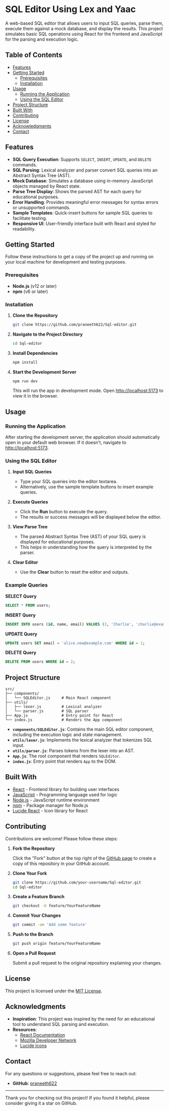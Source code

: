 # SQL Editor Using Lex and Yaac

A web-based SQL editor that allows users to input SQL queries, parse them, execute them against a mock database, and display the results. This project simulates basic SQL operations using React for the frontend and JavaScript for the parsing and execution logic.

## Table of Contents

- [Features](#features)
- [Getting Started](#getting-started)
  - [Prerequisites](#prerequisites)
  - [Installation](#installation)
- [Usage](#usage)
  - [Running the Application](#running-the-application)
  - [Using the SQL Editor](#using-the-sql-editor)
- [Project Structure](#project-structure)
- [Built With](#built-with)
- [Contributing](#contributing)
- [License](#license)
- [Acknowledgments](#acknowledgments)
- [Contact](#contact)

## Features

- **SQL Query Execution**: Supports `SELECT`, `INSERT`, `UPDATE`, and `DELETE` commands.
- **SQL Parsing**: Lexical analyzer and parser convert SQL queries into an Abstract Syntax Tree (AST).
- **Mock Database**: Simulates a database using in-memory JavaScript objects managed by React state.
- **Parse Tree Display**: Shows the parsed AST for each query for educational purposes.
- **Error Handling**: Provides meaningful error messages for syntax errors or unsupported commands.
- **Sample Templates**: Quick-insert buttons for sample SQL queries to facilitate testing.
- **Responsive UI**: User-friendly interface built with React and styled for readability.


## Getting Started

Follow these instructions to get a copy of the project up and running on your local machine for development and testing purposes.

### Prerequisites

- **Node.js** (v12 or later)
- **npm** (v6 or later)

### Installation

1. **Clone the Repository**

   ```bash
   git clone https://github.com/praneeth622/Sql-editor.git
   ```

2. **Navigate to the Project Directory**

   ```bash
   cd Sql-editor
   ```

3. **Install Dependencies**

   ```bash
   npm install
   ```

4. **Start the Development Server**

   ```bash
   npm run dev
   ```

   This will run the app in development mode. Open [http://localhost:5173](http://localhost:5173) to view it in the browser.

## Usage

### Running the Application

After starting the development server, the application should automatically open in your default web browser. If it doesn't, navigate to [http://localhost:5173](http://localhost:5173).

### Using the SQL Editor

1. **Input SQL Queries**

   - Type your SQL queries into the editor textarea.
   - Alternatively, use the sample template buttons to insert example queries.

2. **Execute Queries**

   - Click the **Run** button to execute the query.
   - The results or success messages will be displayed below the editor.

3. **View Parse Tree**

   - The parsed Abstract Syntax Tree (AST) of your SQL query is displayed for educational purposes.
   - This helps in understanding how the query is interpreted by the parser.

4. **Clear Editor**

   - Use the **Clear** button to reset the editor and outputs.

### Example Queries

**SELECT Query**

```sql
SELECT * FROM users;
```

**INSERT Query**

```sql
INSERT INTO users (id, name, email) VALUES (3, 'Charlie', 'charlie@example.com');
```

**UPDATE Query**

```sql
UPDATE users SET email = 'alice.new@example.com' WHERE id = 1;
```

**DELETE Query**

```sql
DELETE FROM users WHERE id = 2;
```

## Project Structure

```
src/
├── components/
│   └── SQLEditor.js     # Main React component
├── utils/
│   ├── lexer.js         # Lexical analyzer
│   └── parser.js        # SQL parser
├── App.js               # Entry point for React
└── index.js             # Renders the App component
```

- **`components/SQLEditor.js`**: Contains the main SQL editor component, including the execution logic and state management.
- **`utils/lexer.js`**: Implements the lexical analyzer that tokenizes SQL input.
- **`utils/parser.js`**: Parses tokens from the lexer into an AST.
- **`App.js`**: The root component that renders `SQLEditor`.
- **`index.js`**: Entry point that renders `App` to the DOM.

## Built With

- [React](https://reactjs.org/) - Frontend library for building user interfaces
- [JavaScript](https://developer.mozilla.org/en-US/docs/Web/JavaScript) - Programming language used for logic
- [Node.js](https://nodejs.org/) - JavaScript runtime environment
- [npm](https://www.npmjs.com/) - Package manager for Node.js
- [Lucide React](https://lucide.dev/docs/lucide-react) - Icon library for React

## Contributing

Contributions are welcome! Please follow these steps:

1. **Fork the Repository**

   Click the "Fork" button at the top right of the [GitHub page](https://github.com/praneeth622/Sql-editor) to create a copy of this repository in your GitHub account.

2. **Clone Your Fork**

   ```bash
   git clone https://github.com/your-username/Sql-editor.git
   cd Sql-editor
   ```

3. **Create a Feature Branch**

   ```bash
   git checkout -b feature/YourFeatureName
   ```

4. **Commit Your Changes**

   ```bash
   git commit -am 'Add some feature'
   ```

5. **Push to the Branch**

   ```bash
   git push origin feature/YourFeatureName
   ```

6. **Open a Pull Request**

   Submit a pull request to the original repository explaining your changes.

## License

This project is licensed under the [MIT License](LICENSE).

## Acknowledgments

- **Inspiration**: This project was inspired by the need for an educational tool to understand SQL parsing and execution.
- **Resources**:
  - [React Documentation](https://reactjs.org/docs/getting-started.html)
  - [Mozilla Developer Network](https://developer.mozilla.org/en-US/)
  - [Lucide Icons](https://lucide.dev/)

## Contact

For any questions or suggestions, please feel free to reach out:

- **GitHub**: [praneeth622](https://github.com/praneeth622)


---

Thank you for checking out this project! If you found it helpful, please consider giving it a star on GitHub.
